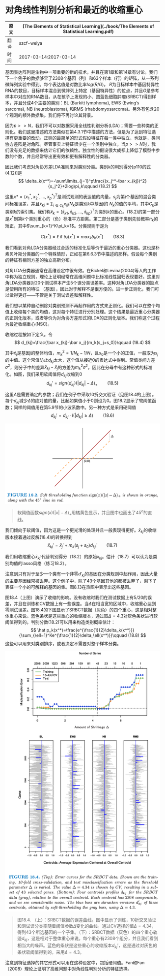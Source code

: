 # 对角线性判别分析和最近的收缩重心

| 原文   | [The Elements of Statistical Learning](../book/The Elements of Statistical Learning.pdf) |
| ---- | ---------------------------------------- |
| 翻译   | szcf-weiya                               |
| 时间   | 2017-03-14:2017-03-14                    |

基因表达阵列是生物中一项重要的新的技术，并且在第1章和第14章有讨论。我们下一个例子的数据够早了2308个基因（列）和63个样本（行）的矩阵，从一系列微阵列实验中得到。每个表达值是对数比率$log(R/G)$。 $R$为目标样本中基因特异性RNA的数目，目标样本混合到微阵列上特定（基因特异性）的位点，并且$G$是参考样本中对应的RNA数目。从在孩子上发现的小、圆蓝色细胞肿瘤(SRBCT)得到样本，并且分成4个主要的类别：BL (Burkitt lymphoma), EWS (Ewing’s sarcoma), NB (neuroblastoma), 和RMS (rhabdomyosarcoma)。另外有包含20个观测的额外数据集。我们将不再讨论其背景。

因为$p>>N$，我们不可以对数据采用全线性判别分析(LDA)；需要一些种类的正则化。我们这里描述的方法类似在第4.3.1节中描述的方法，但是为了达到特征选择有更重要的改动。正则的最简单的形式假设特征在每一类中独立，也就是，类间协方差阵是对角阵。尽管事实上特征很少在一个类别中独立，当$p>>N$时，我们没有充足的数据来估计它们的依赖性。独立性的假设很大成都上降低了模型中参数的个数，并且经常导出更有效和更有解释性的分类器。

因此我们考虑对角协方差LDA准则来对类别分类。类别$k$的判别得分[p110的式(4.12)]是
$$
\delta_k(x^*)=-\sum\limits_{j=1}^p\frac{(x_j^*-\bar x_{kj})^2}{s_j^2}+2log\pi_k\qquad (18.2)
$$

这里$x*=(x_1^*,x_2^*,\ldots,x_p^*)^T$是测试观测的表达值的向量，$s_j$为第$j$个基因的混合类间标准误差，并且$\bar x_{kj}=\sum_{i\in C_k}x_{ij}/N_k$是类别$k$中基因$j$的 $N_k$的值的平均，其中$C_k$是类别$k$的索引集。我们称$\tilde x_k=(\bar x_{k1},\bar x_{k2},\ldots,\bar x_{kp})^T$为类别$k$的重心。(18.2)的第一部分是$x^*$到第$k$个类别重心的（负）标准平方距离。第二部分是基于类别先验概率$\pi_k$的矫正，其中$\sum_{k=1}^K\pi_k=1$。分类规则于是为

$$
C(x^*)=\ell\text{ if } \delta_{\ell}(x^*)=max_k\delta_k(x^*)\qquad (18.3)
$$

我们看到对角LDA分类器经过合适的标准化后等价于最近的重心分类器。这也是朴素贝叶斯分类器的一个特殊情形，正如在第6.6.3节中描述的那样。假设每个类别的特征有相同方差的独立高斯分布。

对角LDA分类器通常在高维设定中很有效。在Bickel和Levina(2004)等人的工作中称为独立规则，理论上证明经常在高维问题中比标准线性回归表现要好。这里对角LDA分类器对20个测试样本产生5个误分类误差率。这种对角LDA分类器的缺点是使用所有的特征 （基因），因此对于解释不是很方便的。进一步正则化，我们可以做得更好——不管是关于测试误差和解释性。

我们想以某种自动删除对类别预测不再起作用的方式来正则化。我们可以在整个均值上收缩每个类的均值，这对每个特征进行分别处理。这个结果是最近重心分类器的正则化版本，或者等价为对角协方差形式的LDA的正则化版本。我们称这个过程为最近收缩重心(NSC)。

收缩过程按如下定义。令
$$
d_{kj}=\frac{\bar x_{kj}-\bar x_j}{m_k(s_j+s_0)}\qquad (18.4)
$$

其中$\bar x_j$是基因$j$的整体均值，$m_k^2=1/N_k-1/N$，且$s_0$是一个小的正值，一般取为$s_j$的中值。这个常值防止$d_{kj}$太大，这个值从接近0的表达式中得到。常值类间方差$\sigma^2$，则分子中的差异$\bar x_{kj}-\bar x_j$的方差为$m_k^2\sigma^2$，因此在分母中有这种形式的标准化。如图，我们采用软阈值将$d_{kj}$收缩到0
$$
d_{kj}'=sign(d_{kj})(\vert d_{kj}\vert-\Delta)_+\qquad (18.5)
$$

这里$\Delta$是需要确定的参数；我们在例子中采取10折交叉验证（见图18.4的上图）。每个$d_{kj}$减少$\Delta$的绝对值的量，比起如果值小于0则设为0。图18.2显示了软阈值函数；同样的阈值用在第5.9节的小波系数中。另一种方式是采用硬阈值
$$
d_{kj}'=d_{kj}\cdot I(\vert d_{kj}\vert\ge \Delta)\qquad (18.6)
$$

![](../img/18/fig18.2.png)

> 软阈值函数$sign(x)(\vert x\vert-\Delta)_+$用橘黄色显示，并且图中也画出了$45^o$的直线。

我们倾向于软阈值，因为这是一个更光滑的处理并且一般表现得更好。$\bar x_{kj}$的收缩版本接着通过反解(18.4)的转换得到
$$
\bar x_{kj}'=\bar x_j'+m_k(s_j+s_0)d_{kj}'\qquad (18.7)
$$

我们用收缩重心$\bar x_{kj}'$代替判别得分（18.2）的原始$x_{kj}$。估计（18.7）可以认为是类别均值的lasso风格（练习18.2）。

注意到只有对于至少一个类有一个非零$d'_{kj}$的基因在分类规则中起作用，因此大量的主要基因经常被丢弃。这个例子中，除了43个基因其他的都被丢弃了，剩下了表征一个小的可解释的基因的集。图8.13在热图中表示出这些基因。

图18.4（上图）演示了收缩的影响。没有收缩时我们在测试数据上有5/20的误差，并且在训练和CV数据上有一些误差。当$\Delta$在相当宽的区域中，收缩重心达到零测试误差。图18.4的下图显示了SRBCT数据（灰色）的四个重心，这是相对整体重心来说。蓝色条状是这些重心的收缩版本，通过取$\Delta=4.3$对灰色条状进行软阈值得到的。判别分数(18.2)可以用来构造类别概率估计：
$$
\hat p_k(x^*)=\frac{e^{\frac{1}{2}\delta_k(x^*)}}{\sum_{\ell=1}^Ke^{\frac{1}{2}\delta_\ell(x^*)}}\qquad (18.8)
$$
这些可以用来对类别排序，或者决定不需要对整个样本分类。

![](../img/18/fig18.4.png)

> 图18.4. （上）：SRBCT数据的误差曲线。图中显示了训练，10折交叉验证和测试误分类率随着阈值参数$\Delta$变化的曲线。通过CV选择的值$\Delta=4.34$，得到43个所选基因的一个子集。（下）：SRBCT数据（灰色）的四个重心轨迹$d_{kj}$，这是相对于整体重心来说。每个重心有2308个组分，并且我们看到相当大的噪声。蓝色的条状是这些重心的收缩版本$d_{kj}'$，这是通过对灰色的条状软阈值得到的，采用$\Delta=4.3$。

注意到特征选择的其它形式可以用在这种设定中，包括硬阈值。Fan和Fan（2008）理论上证明了高维问题中对角线性判别分析的特征选择。